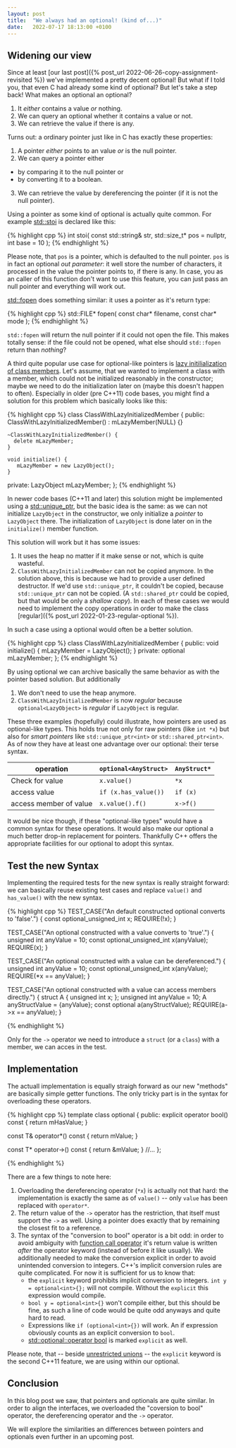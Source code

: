 ```yaml
---
layout: post
title:  "We always had an optional! (kind of...)"
date:   2022-07-17 18:13:00 +0100
---
```


## Widening our view

Since at least [our last post]({% post_url 2022-06-26-copy-assignment-revisited %}) we've implemented a pretty decent optional!
But what if I told you, that even C had already some kind of optional? But let's take a step back! What makes an
optional an optional?

1. It *either* contains a value *or* nothing.
2. We can query an optional whether it contains a value or not.
3. We can retrieve the value if there is any.

Turns out: a ordinary pointer just like in C has exactly these properties:

1. A pointer *either* points to an value *or* is the null pointer.
2. We can query a pointer either
  * by comparing it to the null pointer or
  * by converting it to a boolean.
3. We can retrieve the value by dereferencing the pointer (if it is not the null pointer).

Using a pointer as some kind of optional is actually quite common. For example
[std::stoi](https://en.cppreference.com/w/cpp/string/basic_string/stol) is declared like this:

{% highlight cpp %}
int stoi( const std::string& str, std::size_t* pos = nullptr, int base = 10 );
{% endhighlight %}

Please note, that `pos` is a pointer, which is defaulted to the null pointer. `pos` is in fact an optional *out
parameter*: it well store the number of characters, it processed in the value the pointer points to, if there is any.
In case, you as an caller of this function don't want to use this feature, you can just pass an null pointer and
everything will work out.

[std::fopen](https://en.cppreference.com/w/cpp/io/c/fopen) does something similar: it uses a pointer as it's return
type:

{% highlight cpp %}
std::FILE* fopen( const char* filename, const char* mode );
{% endhighlight %}

`std::fopen` will return the null pointer if it could not open the file. This makes totally sense: if the file could not
be opened, what else should `std::fopen` return than *nothing*?

A third quite popular use case for optional-like pointers is
[lazy initilialization of class members](https://www.cppstories.com/2019/10/lazyinit/). Let's assume, that we wanted to
implement a class with a member, which could not be initialized reasonably in the constructor; maybe we need to do the
initialization later on (maybe this doesn't happen to often). Especially in older (pre C++11) code bases, you might find
a solution for this problem which basically looks like this:

{% highlight cpp %}
class ClassWithLazyInitializedMember {
  public:
    ClassWithLazyInitializedMember()
      : mLazyMember(NULL) {}

    ~ClassWithLazyInitializedMember() {
      delete mLazyMember;
    }

    void initialize() {
       mLazyMember = new LazyObject();
    }
  private:
    LazyObject mLazyMember;
};
{% endhighlight %}

In newer code bases (C++11 and later) this solution might be implemented using a
[std::unique_ptr](https://en.cppreference.com/w/cpp/memory/unique_ptr), but the basic idea is the same:
as we can not initialize `LazyObject` in the constructor, we only initialize a *pointer* to `LazyObject` there.
The initialization of `LazyObject` is done later on in the `initialize()` member function.

This solution will work but it has some issues:
1. It uses the heap no matter if it make sense or not, which is quite wasteful.
2. `ClassWithLazyInitializedMember` can not be copied anymore. In the solution above, this is because we had to provide
   a user defined destructor. If we'd use `std::unique_ptr`, it couldn't be copied, because `std::unique_ptr` can not be
   copied. (A `std::shared_ptr` could be copied, but that would be only a *shallow copy*). In each of these cases we
   would need to implement the copy operations in order to make the class  [regular]({% post_url 2022-01-23-regular-optional %}).

In such a case using a optional would often be a better solution.

{% highlight cpp %}
class ClassWithLazyInitializedMember {
  public:
    void initialize() {
       mLazyMember = LazyObject();
    }
  private:
    optional<LazyObject> mLazyMember;
};
{% endhighlight %}

By using optional we can archive basically the same behavior as with the pointer based solution. But additionally
1. We don't need to use the heap anymore.
2. `ClassWithLazyInitializedMember` is now *regular* because `optional<LazyObject>` is *regular* if `LazyObject` is
   regular.

These three examples (hopefully) could illustrate, how pointers are used as optional-like types. This holds true not
only for raw pointers (like `int *x`) but also for *smart pointers* like `std::unique_ptr<int>` or
`std::shared_ptr<int>`. As of now they have at least one advantage over our optional: their terse syntax.

|operation              | `optional<AnyStruct>` | `AnyStruct*` |
|-----------------------|-----------------------|--------------|
| Check for value       | `x.value()`           | `*x`         |
| access value          | `if (x.has_value())`  | `if (x)`     |
| access member of value| `x.value().f()`       | `x->f()`     |

It would be nice though, if these "optional-like types" would have a common syntax for these operations. It would also
make our optional a much better drop-in replacement for pointers. Thankfully C++ offers the appropriate facilities for
our optional to adopt this syntax.

## Test the new Syntax

Implementing the required tests for the new syntax is really straight forward: we can basically reuse existing test
cases and replace `value()` and `has_value()` with the new syntax.

{% highlight cpp %}
TEST_CASE("An default constructed optional converts to 'false'.") {
  const optional_unsigned_int x;
  REQUIRE(!x);
}

TEST_CASE("An optional constructed with a value converts to 'true'.") {
  unsigned int anyValue = 10;
  const optional_unsigned_int x(anyValue);
  REQUIRE(x);
}

TEST_CASE("An optional constructed with a value can be dereferenced.") {
  unsigned int anyValue = 10;
  const optional_unsigned_int x(anyValue);
  REQUIRE(*x == anyValue);
}

TEST_CASE("An optional constructed with a value can access members directly.") {
  struct A {
    unsigned int x;
  };
  unsigned int anyValue = 10;
  A anyStructValue = {anyValue};
  const optional<A> a(anyStructValue);
  REQUIRE(a->x == anyValue);
}

{% endhighlight %}

Only for the `->` operator we need to introduce a `struct` (or a `class`) with a member, we can acces in the test.

## Implementation

The actuall implementation is equally straigh forward as our new "methods" are basically simple getter functions. The
only tricky part is in the syntax for overloading these operators.

{% highlight cpp %}
template <typename T>
class optional {
 public:
  explicit operator bool() const {
    return mHasValue;
  }

  const T& operator*() const {
    return mValue;
  }

  const T* operator->() const {
    return &mValue;
  }
  //...
};

{% endhighlight %}

There are a few things to note here:
1. Overloading the dereferencing operator (`*x`) is actually not that hard: the implementation is exactly the same as
   of `value()` -- only `value`  has been replaced with `operator*`.
2. The return value of the `->` operator has the restriction, that itself must support the `->` as well. Using a pointer
   does exactly that by remaining the closest fit to a reference.
3. The syntax of the "conversion to bool" operator is a bit odd: in order to avoid ambiguity with
   [function call operator](https://en.cppreference.com/w/cpp/language/operators#Function_call_operator) it's return 
   value is written *after* the operator keyword (instead of before it like usually). We additionally needed to make
   the conversion explicit in order to avoid unintended conversion to integers. C++'s implicit conversion rules are
   quite complicated. For now it is sufficient for us to know that:
   * the `explicit` keyword prohibits implicit conversion to integers. `int y = optional<int>{};` will not compile.
     Without the `explicit` this expression would compile.
   * `bool y = optional<int>{}` won't compile either, but this should be fine, as such a line of code would be quite odd
     anyways and quite hard to read.
   * Expressions like `if (optional<int>{})` will work. An if expression obviously counts as an explicit conversion to
     `bool`.
   * [std::optional::operator bool](https://en.cppreference.com/w/cpp/utility/optional/operator_bool) is marked
     `explicit` as well.

Please note, that -- beside [unrestricted unions](https://www.programmerall.com/article/940842653/) -- the `explicit`
keyword is the second C++11 feature, we are using within our optional.

## Conclusion

In this blog post we saw, that pointers and optionals are quite similar. In order to align the interfaces, we overloaded
the "coversion to bool" operator, the dereferencing operator and the `->` operator.

We will explore the similarities an differences between pointers and optionals even further in an upcoming post.
